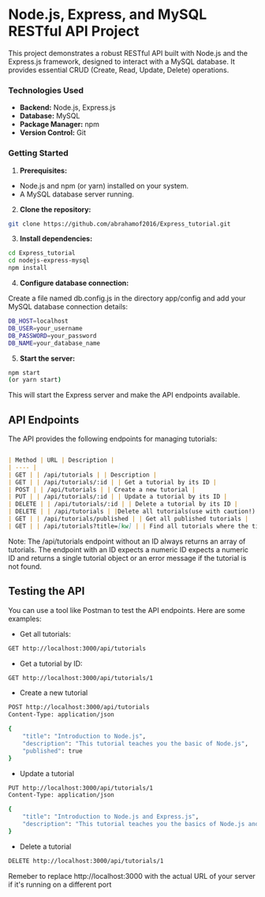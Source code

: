 # Node.js, Express, and MySQL RESTful API Project

This project demonstrates a robust RESTful API built with Node.js and the Express.js framework, designed to interact with a MySQL database. It provides essential CRUD (Create, Read, Update, Delete) operations.

### Technologies Used

* **Backend:** Node.js, Express.js
* **Database:** MySQL
* **Package Manager:** npm
* **Version Control:** Git

### Getting Started

1.  **Prerequisites:**

* Node.js and npm (or yarn) installed on your system.
* A MySQL database server running.

2. **Clone the repository:**

```bash
git clone https://github.com/abrahamof2016/Express_tutorial.git
```
3. **Install dependencies:**

``` bash
cd Express_tutorial
cd nodejs-express-mysql
npm install
```

4. **Configure database connection:**

Create a file named db.config.js in the directory app/config and add your MySQL database connection details:

``` bash
DB_HOST=localhost
DB_USER=your_username
DB_PASSWORD=your_password
DB_NAME=your_database_name
```

5. **Start the server:**

``` bash
npm start
(or yarn start)
```
This will start the Express server and make the API endpoints available.

## API Endpoints

The API provides the following endpoints for managing tutorials:

```Markdown

| Method | URL | Description |
| ---- |
| GET | | /api/tutorials | | Description |
| GET | | /api/tutorials/:id | | Get a tutorial by its ID |
| POST | | /api/tutorials | | Create a new tutorial |
| PUT | | /api/tutorials/:id | | Update a tutorial by its ID |
| DELETE | | /api/tutorials/:id | | Delete a tutorial by its ID |
| DELETE | | /api/tutorials | |Delete all tutorials(use with caution!) |
| GET | | /api/tutorials/published | | Get all published tutorials |
| GET | | /api/tutorials?title=[kw] | | Find all tutorials where the title contains the keyword kw |
```

Note: The /api/tutorials endpoint without an ID always returns an array of tutorials. The endpoint with an ID expects a numeric ID expects a numeric ID and returns a single tutorial object or an error message if the tutorial is not found.

## Testing the API

You can use a tool like Postman to test the API endpoints. Here are some examples:

* Get all tutorials:

``` bash
GET http://localhost:3000/api/tutorials
```

* Get a tutorial by ID:

``` bash
GET http://localhost:3000/api/tutorials/1
```

* Create a new tutorial

``` bash
POST http://localhost:3000/api/tutorials
Content-Type: application/json

{
	"title": "Introduction to Node.js",
	"description": "This tutorial teaches you the basic of Node.js",
	"published": true
}
```

* Update a tutorial

``` bash
PUT http://localhost:3000/api/tutorials/1
Content-Type: application/json

{
	"title": "Introduction to Node.js and Express.js",
	"description": "This tutorial teaches you the basics of Node.js and Express.js"
}
```

* Delete a tutorial

``` bash
DELETE http://localhost:3000/api/tutorials/1
```

Remeber to replace http://localhost:3000 with the actual URL of your server if it's running on a different port


 



